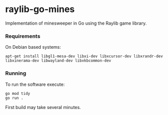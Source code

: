 # raylib-go-mines

Implementation of minesweeper in Go using the Raylib game library.

### Requirements

On Debian based systems: 

    apt-get install libgl1-mesa-dev libxi-dev libxcursor-dev libxrandr-dev libxinerama-dev libwayland-dev libxkbcommon-dev

### Running

To run the software execute:

    go mod tidy
    go run .

First build may take several minutes.
